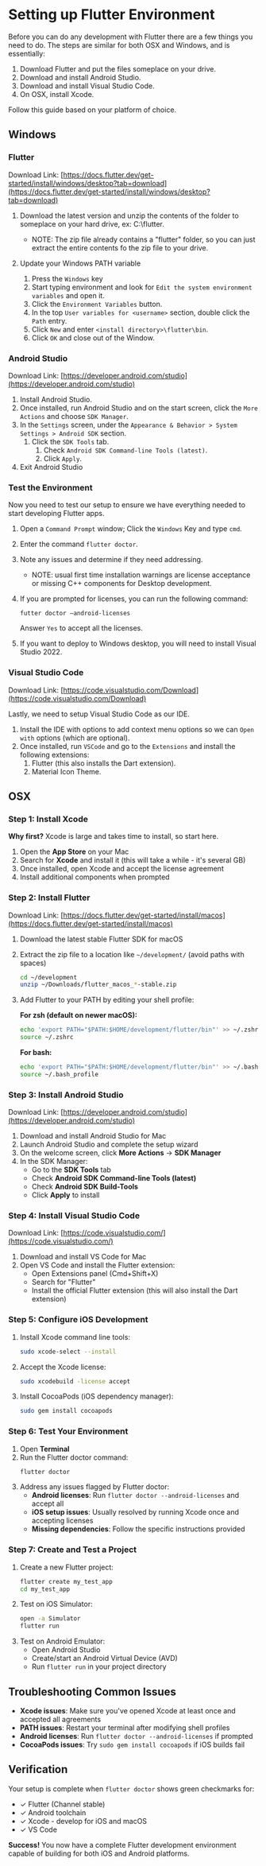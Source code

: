 # Setting up Flutter Environment

Before you can do any development with Flutter there are a few things you need to do. The steps are similar for both OSX and Windows, and is essentially:

1. Download Flutter and put the files someplace on your drive.
1. Download and install Android Studio.
1. Download and install Visual Studio Code.
1. On OSX, install Xcode.

Follow this guide based on your platform of choice.

## Windows

### Flutter
Download Link: [https://docs.flutter.dev/get-started/install/windows/desktop?tab=download](https://docs.flutter.dev/get-started/install/windows/desktop?tab=download)

1. Download the latest version and unzip the contents of the folder to someplace on your hard drive, ex: C:\flutter. 
    * NOTE: The zip file already contains a "flutter" folder, so you can just extract the entire contents fo the zip file to your drive.

1. Update your Windows PATH variable
    1. Press the `Windows` key
    1. Start typing environment and look for `Edit the system environment variables` and open it.
    1. Click the `Environment Variables` button.
    1. In the top `User variables for <username>` section, double click the `Path` entry.
    1. Click `New` and enter `<install directory>\flutter\bin`.
    1. Click `OK` and close out of the Window.
    

### Android Studio
Download Link: [https://developer.android.com/studio](https://developer.android.com/studio)

1. Install Android Studio.
1. Once installed, run Android Studio and on the start screen, click the `More Actions` and choose `SDK Manager`. 
1. In the `Settings` screen, under the `Appearance & Behavior > System Settings > Android SDK` section.
    1. Click the `SDK Tools` tab.
        1. Check `Android SDK Command-line Tools (latest)`.
        1. Click `Apply`.
1. Exit Android Studio

### Test the Environment
Now you need to test our setup to ensure we have everything needed to start developing Flutter apps.

1. Open a `Command Prompt` window; Click the `Windows` Key and type `cmd`.
1. Enter the command `flutter doctor`.
1. Note any issues and determine if they need addressing.
    * NOTE: usual first time installation warnings are license acceptance or missing C++ components for Desktop development. 
1. If you are prompted for licenses, you can run the following command:
    
    `futter doctor –android-licenses`

    Answer `Yes` to accept all the licenses.

1. If you want to deploy to Windows desktop, you will need to install Visual Studio 2022.

### Visual Studio Code

Download Link: [https://code.visualstudio.com/Download](https://code.visualstudio.com/Download)

Lastly, we need to setup Visual Studio Code as our IDE.

1. Install the IDE with options to add context menu options so we can `Open with` options (which are optional).
1. Once installed, run `VSCode` and go to the `Extensions` and install the following extensions:
    1. Flutter (this also installs the Dart extension).
    1. Material Icon Theme.


## OSX

### Step 1: Install Xcode
**Why first?** Xcode is large and takes time to install, so start here.

1. Open the **App Store** on your Mac
2. Search for **Xcode** and install it (this will take a while - it's several GB)
3. Once installed, open Xcode and accept the license agreement
4. Install additional components when prompted

### Step 2: Install Flutter
Download Link: [https://docs.flutter.dev/get-started/install/macos](https://docs.flutter.dev/get-started/install/macos)

1. Download the latest stable Flutter SDK for macOS
2. Extract the zip file to a location like `~/development/` (avoid paths with spaces)
   ```bash
   cd ~/development
   unzip ~/Downloads/flutter_macos_*-stable.zip
   ```
3. Add Flutter to your PATH by editing your shell profile:
   
   **For zsh (default on newer macOS):**
   ```bash
   echo 'export PATH="$PATH:$HOME/development/flutter/bin"' >> ~/.zshrc
   source ~/.zshrc
   ```
   
   **For bash:**
   ```bash
   echo 'export PATH="$PATH:$HOME/development/flutter/bin"' >> ~/.bash_profile
   source ~/.bash_profile
   ```

### Step 3: Install Android Studio
Download Link: [https://developer.android.com/studio](https://developer.android.com/studio)

1. Download and install Android Studio for Mac
2. Launch Android Studio and complete the setup wizard
3. On the welcome screen, click **More Actions** → **SDK Manager**
4. In the SDK Manager:
   - Go to the **SDK Tools** tab
   - Check **Android SDK Command-line Tools (latest)**
   - Check **Android SDK Build-Tools**
   - Click **Apply** to install

### Step 4: Install Visual Studio Code
Download Link: [https://code.visualstudio.com/](https://code.visualstudio.com/)

1. Download and install VS Code for Mac
2. Open VS Code and install the Flutter extension:
   - Open Extensions panel (Cmd+Shift+X)
   - Search for "Flutter" 
   - Install the official Flutter extension (this will also install the Dart extension)

### Step 5: Configure iOS Development
1. Install Xcode command line tools:
   ```bash
   sudo xcode-select --install
   ```
2. Accept the Xcode license:
   ```bash
   sudo xcodebuild -license accept
   ```
3. Install CocoaPods (iOS dependency manager):
   ```bash
   sudo gem install cocoapods
   ```

### Step 6: Test Your Environment
1. Open **Terminal** 
2. Run the Flutter doctor command:
   ```bash
   flutter doctor
   ```
3. Address any issues flagged by Flutter doctor:
   - **Android licenses**: Run `flutter doctor --android-licenses` and accept all
   - **iOS setup issues**: Usually resolved by running Xcode once and accepting licenses
   - **Missing dependencies**: Follow the specific instructions provided

### Step 7: Create and Test a Project
1. Create a new Flutter project:
   ```bash
   flutter create my_test_app
   cd my_test_app
   ```
2. Test on iOS Simulator:
   ```bash
   open -a Simulator
   flutter run
   ```
3. Test on Android Emulator:
   - Open Android Studio
   - Create/start an Android Virtual Device (AVD)
   - Run `flutter run` in your project directory

## Troubleshooting Common Issues

- **Xcode issues**: Make sure you've opened Xcode at least once and accepted all agreements
- **PATH issues**: Restart your terminal after modifying shell profiles
- **Android licenses**: Run `flutter doctor --android-licenses` if prompted
- **CocoaPods issues**: Try `sudo gem install cocoapods` if iOS builds fail

## Verification
Your setup is complete when `flutter doctor` shows green checkmarks for:
- ✓ Flutter (Channel stable)
- ✓ Android toolchain
- ✓ Xcode - develop for iOS and macOS
- ✓ VS Code

**Success!** You now have a complete Flutter development environment capable of building for both iOS and Android platforms.
 
